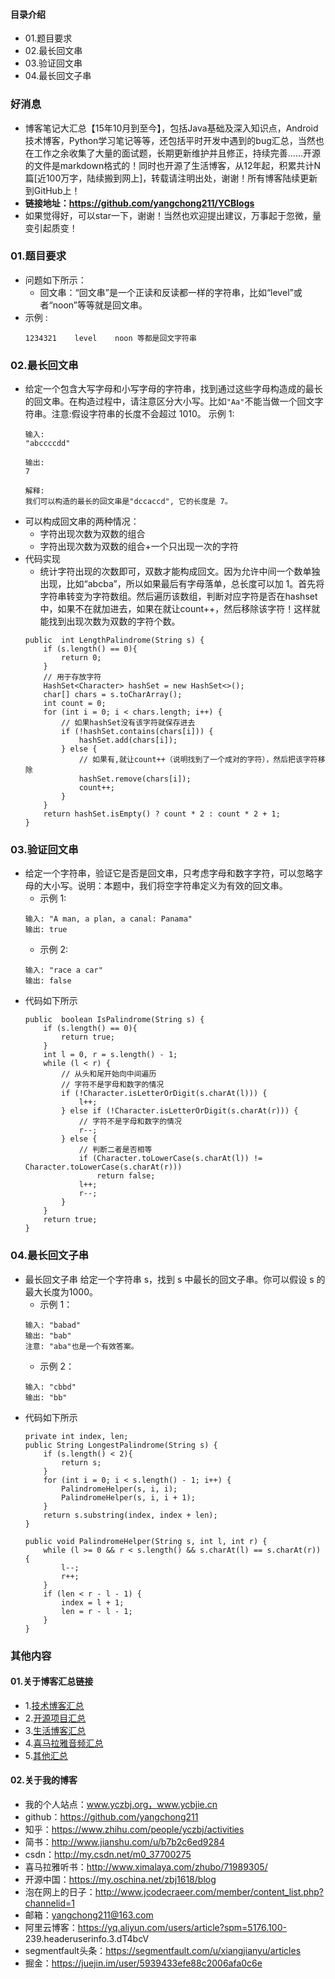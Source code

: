 #### 目录介绍
- 01.题目要求
- 02.最长回文串
- 03.验证回文串
- 04.最长回文子串



### 好消息
- 博客笔记大汇总【15年10月到至今】，包括Java基础及深入知识点，Android技术博客，Python学习笔记等等，还包括平时开发中遇到的bug汇总，当然也在工作之余收集了大量的面试题，长期更新维护并且修正，持续完善……开源的文件是markdown格式的！同时也开源了生活博客，从12年起，积累共计N篇[近100万字，陆续搬到网上]，转载请注明出处，谢谢！所有博客陆续更新到GitHub上！
- **链接地址：https://github.com/yangchong211/YCBlogs**
- 如果觉得好，可以star一下，谢谢！当然也欢迎提出建议，万事起于忽微，量变引起质变！






### 01.题目要求
- 问题如下所示：
    - 回文串：“回文串”是一个正读和反读都一样的字符串，比如“level”或者“noon”等等就是回文串。
- 示例 :
    ```
    1234321    level    noon 等都是回文字符串
    ```


### 02.最长回文串
- 给定一个包含大写字母和小写字母的字符串，找到通过这些字母构造成的最长的回文串。在构造过程中，请注意区分大小写。比如`"Aa"`不能当做一个回文字符串。注意:假设字符串的长度不会超过 1010。
示例 1:
    ```
    输入:
    "abccccdd"
    
    输出:
    7
    
    解释:
    我们可以构造的最长的回文串是"dccaccd", 它的长度是 7。
    ```
- 可以构成回文串的两种情况：
    - 字符出现次数为双数的组合
    - 字符出现次数为双数的组合+一个只出现一次的字符
- 代码实现
    - 统计字符出现的次数即可，双数才能构成回文。因为允许中间一个数单独出现，比如“abcba”，所以如果最后有字母落单，总长度可以加 1。首先将字符串转变为字符数组。然后遍历该数组，判断对应字符是否在hashset中，如果不在就加进去，如果在就让count++，然后移除该字符！这样就能找到出现次数为双数的字符个数。
    ```
    public  int LengthPalindrome(String s) {
        if (s.length() == 0){
            return 0;
        }
        // 用于存放字符
        HashSet<Character> hashSet = new HashSet<>();
        char[] chars = s.toCharArray();
        int count = 0;
        for (int i = 0; i < chars.length; i++) {
            // 如果hashSet没有该字符就保存进去
            if (!hashSet.contains(chars[i])) {
                hashSet.add(chars[i]);
            } else {
                // 如果有,就让count++（说明找到了一个成对的字符），然后把该字符移除
                hashSet.remove(chars[i]);
                count++;
            }
        }
        return hashSet.isEmpty() ? count * 2 : count * 2 + 1;
    }
    ```


### 03.验证回文串
- 给定一个字符串，验证它是否是回文串，只考虑字母和数字字符，可以忽略字母的大小写。说明：本题中，我们将空字符串定义为有效的回文串。
    - 示例 1:
    ```
    输入: "A man, a plan, a canal: Panama"
    输出: true
    ```
    - 示例 2:
    ```
    输入: "race a car"
    输出: false
    ```
- 代码如下所示
    ```
    public  boolean IsPalindrome(String s) {
        if (s.length() == 0){
            return true;
        }
        int l = 0, r = s.length() - 1;
        while (l < r) {
            // 从头和尾开始向中间遍历
            // 字符不是字母和数字的情况
            if (!Character.isLetterOrDigit(s.charAt(l))) {
                l++;
            } else if (!Character.isLetterOrDigit(s.charAt(r))) {
                // 字符不是字母和数字的情况
                r--;
            } else {
                // 判断二者是否相等
                if (Character.toLowerCase(s.charAt(l)) != Character.toLowerCase(s.charAt(r)))
                    return false;
                l++;
                r--;
            }
        }
        return true;
    }
    ```


### 04.最长回文子串
- 最长回文子串 给定一个字符串 s，找到 s 中最长的回文子串。你可以假设 s 的最大长度为1000。
    - 示例 1：
    ```
    输入: "babad"
    输出: "bab"
    注意: "aba"也是一个有效答案。
    ```
    - 示例 2：
    ```
    输入: "cbbd"
    输出: "bb"
    ```
- 代码如下所示
    ```
    private int index, len;
    public String LongestPalindrome(String s) {
        if (s.length() < 2){
            return s;
        }
        for (int i = 0; i < s.length() - 1; i++) {
            PalindromeHelper(s, i, i);
            PalindromeHelper(s, i, i + 1);
        }
        return s.substring(index, index + len);
    }
    
    public void PalindromeHelper(String s, int l, int r) {
        while (l >= 0 && r < s.length() && s.charAt(l) == s.charAt(r)) {
            l--;
            r++;
        }
        if (len < r - l - 1) {
            index = l + 1;
            len = r - l - 1;
        }
    }
    ```



### 其他内容
#### 01.关于博客汇总链接
- 1.[技术博客汇总](https://www.jianshu.com/p/614cb839182c)
- 2.[开源项目汇总](https://blog.csdn.net/m0_37700275/article/details/80863574)
- 3.[生活博客汇总](https://blog.csdn.net/m0_37700275/article/details/79832978)
- 4.[喜马拉雅音频汇总](https://www.jianshu.com/p/f665de16d1eb)
- 5.[其他汇总](https://www.jianshu.com/p/53017c3fc75d)



#### 02.关于我的博客
- 我的个人站点：www.yczbj.org，www.ycbjie.cn
- github：https://github.com/yangchong211
- 知乎：https://www.zhihu.com/people/yczbj/activities
- 简书：http://www.jianshu.com/u/b7b2c6ed9284
- csdn：http://my.csdn.net/m0_37700275
- 喜马拉雅听书：http://www.ximalaya.com/zhubo/71989305/
- 开源中国：https://my.oschina.net/zbj1618/blog
- 泡在网上的日子：http://www.jcodecraeer.com/member/content_list.php?channelid=1
- 邮箱：yangchong211@163.com
- 阿里云博客：https://yq.aliyun.com/users/article?spm=5176.100- 239.headeruserinfo.3.dT4bcV
- segmentfault头条：https://segmentfault.com/u/xiangjianyu/articles
- 掘金：https://juejin.im/user/5939433efe88c2006afa0c6e









































